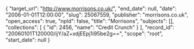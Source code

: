 {
  "target_url": "http://www.morrisons.co.uk/", 
  "end_date": null, 
  "date": "2006-01-01T12:00:00", 
  "slug": 25067559, 
  "publisher": "morrisons.co.uk", 
  "open_access": true, 
  "npld": false, 
  "title": "Morrisons", 
  "subjects": [], 
  "collections": [
    {
      "id": 2456, 
      "name": "Credit Crunch"
    }
  ], 
  "record_id": "20060101T120000/ijY/aZ+xdjEEpj1i95be2g==", 
  "scope": "root", 
  "start_date": null
}

